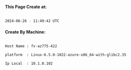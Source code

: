 
   
#### This Page Create at:

```bash

2024-06-26 - 11:49:42 UTC

```

#### Create By Machine:

```bash

Host Name : fv-az775-422

platform  : Linux-6.5.0-1022-azure-x86_64-with-glibc2.35

Ip Local  : 10.1.0.102

```

